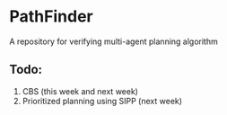 # PathFinder
A repository for verifying multi-agent planning algorithm

## Todo:
1. CBS (this week and next week)
2. Prioritized planning using SIPP (next week)